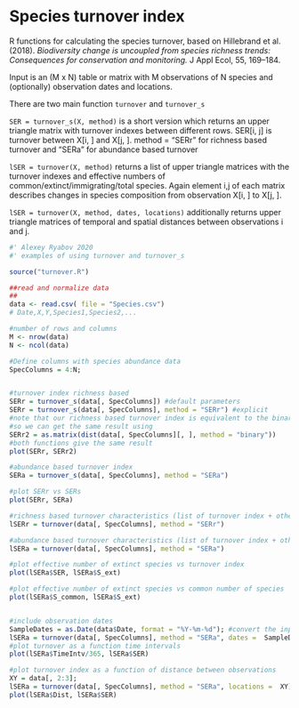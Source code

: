 # Species turnover index
R functions for calculating the species turnover, based on Hillebrand et al. (2018). *Biodiversity change is uncoupled from species richness trends: Consequences for conservation and monitoring.* J Appl Ecol, 55, 169–184.

Input is an (M x N) table or matrix with M observations of N species and (optionally) observation dates and locations.

There are two main function  `turnover` and `turnover_s`

`SER = turnover_s(X, method)` is a short version which returns an upper triangle matrix with turnover indexes between different rows. SER[i, j] is turnover between X[i, ] and X[j, ]. 
method = “SERr” for richness based turnover and “SERa” for abundance based turnover

`lSER = turnover(X, method)` returns a list of upper triangle matrices with the turnover indexes and  effective numbers of common/extinct/immigrating/total species. Again element i,j of each matrix describes changes in species composition from observation X[i, ] to X[j, ].

`lSER = turnover(X, method, dates, locations)` additionally returns upper triangle matrices of temporal and spatial distances between observations i and j.



```R
#' Alexey Ryabov 2020
#' examples of using turnover and turnover_s

source("turnover.R")

##read and normalize data
##
data <- read.csv( file = "Species.csv")
# Date,X,Y,Species1,Species2,...

#number of rows and columns
M <- nrow(data)
N <- ncol(data)

#Define columns with species abundance data
SpecColumns = 4:N;


#turnover index richness based 
SERr = turnover_s(data[, SpecColumns]) #default parameters
SERr = turnover_s(data[, SpecColumns], method = "SERr") #explicit
#note that our richness based turnover index is equivalent to the binary distance in R
#so we can get the same result using 
SERr2 = as.matrix(dist(data[, SpecColumns][, ], method = "binary"))
#both functions give the same result
plot(SERr, SERr2)

#abundance based turnover index 
SERa = turnover_s(data[, SpecColumns], method = "SERa")

#plot SERr vs SERs
plot(SERr, SERa)

#richness based turnover characteristics (list of turnover index + other metrics)
lSERr = turnover(data[, SpecColumns], method = "SERr") 

#abundance based turnover characteristics (list of turnover index + other metrics) 
lSERa = turnover(data[, SpecColumns], method = "SERa")

#plot effective number of extinct species vs turnover index
plot(lSERa$SER, lSERa$S_ext)

#plot effective number of extinct species vs common number of species
plot(lSERa$S_common, lSERa$S_ext)


#include observation dates
SampleDates = as.Date(data$Date, format = "%Y-%m-%d"); #convert the input dates from string into class "date"
lSERa = turnover(data[, SpecColumns], method = "SERa", dates =  SampleDates)
#plot turnover as a function time intervals
plot(lSERa$TimeIntv/365, lSERa$SER)

#plot turnover index as a function of distance between observations
XY = data[, 2:3]; 
lSERa = turnover(data[, SpecColumns], method = "SERa", locations =  XY)
plot(lSERa$Dist, lSERa$SER)

```

